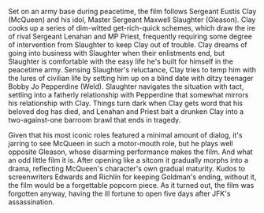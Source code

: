 Set on an army base during peacetime, the film follows Sergeant Eustis Clay (McQueen) and his idol, Master Sergeant Maxwell Slaughter (Gleason). Clay cooks up a series of dim-witted get-rich-quick schemes, which draw the ire of rival Sergeant Lenahan and MP Priest, frequently requiring some degree of intervention from Slaughter to keep Clay out of trouble. Clay dreams of going into business with Slaughter when their enlistments end, but Slaughter is comfortable with the easy life he's built for himself in the peacetime army. Sensing Slaughter's reluctance, Clay tries to temp him with the lures of civilian life by setting him up on a blind date with ditzy teenager Bobby Jo Pepperdine (Weld). Slaughter navigates the situation with tact, settling into a fatherly relationship with Pepperdine that somewhat mirrors his relationship with Clay. Things turn dark when Clay gets word that his beloved dog has died, and Lenahan and Priest bait a drunken Clay into a two-against-one barroom brawl that ends in tragedy.

Given that his most iconic roles featured a minimal amount of dialog, it's jarring to see McQueen in such a motor-mouth role, but he plays well opposite Gleason, whose disarming performance makes the film. And what an odd little film it is. After opening like a sitcom it gradually morphs into a drama, reflecting McQueen's character's own gradual maturity. Kudos to screenwriters Edwards and Richlin for keeping Goldman's ending,  without it, the film would be a forgettable popcorn piece. As it turned out, the film was forgotten anyway, having the ill fortune to open five days after JFK's assassination.